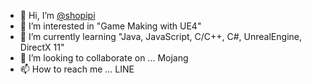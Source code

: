 - 👋 Hi, I’m [@shopipi](https://github.com/shopipi)
- 👀 I’m interested in "Game Making with UE4"
- 🌱 I’m currently learning "Java, JavaScript, C/C++, C#, UnrealEngine, DirectX 11"
- 💞️ I’m looking to collaborate on ... Mojang
- 📫 How to reach me ... LINE

<!---
shopipi/shopipi is a ✨ special ✨ repository because its `README.md` (this file) appears on your GitHub profile.
You can click the Preview link to take a look at your changes.
--->
